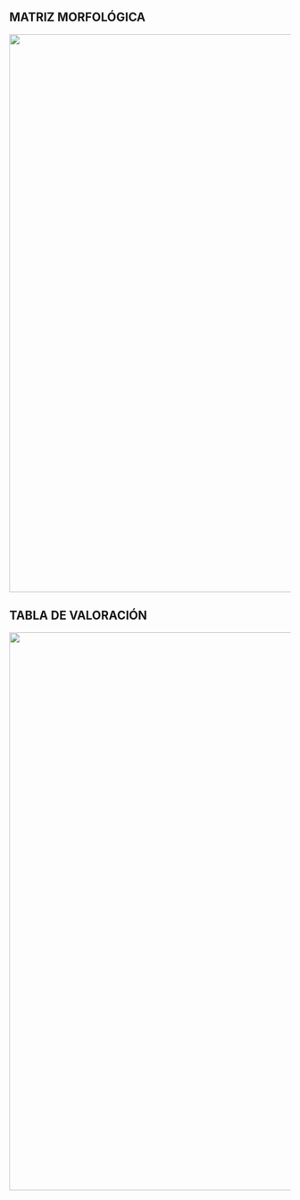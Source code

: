## MATRIZ MORFOLÓGICA

<p align="center"><img src="https://github.com/stephany-toribio/Repositorio-BioTech/blob/main/Imagenes/Matriz%20(1).png" width="1000" style="margin: auto;"></p>

## TABLA DE VALORACIÓN

<p align="center"><img src="https://github.com/stephany-toribio/Repositorio-BioTech/blob/main/Imagenes/definicion.png" width="1000" style="margin: auto;"></p>



